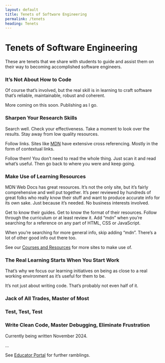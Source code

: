 ```yaml
---
layout: default
title: Tenets of Software Engineering
permalink: /tenets
heading: Tenets
---
```


# Tenets of Software Engineering

These are tenets that we share with students to guide and assist them on their way to becoming accomplished software engineers.

### It’s Not About How to Code

Of course that’s involved, but the real skill is in learning to craft software that’s reliable, maintainable, robust and coherent.

More coming on this soon. Publishing as I go.

### Sharpen Your Research Skills

Search well. Check your effectiveness. Take a moment to look over the results. Stay away from low quality resources.

Follow links. Sites like [MDN](https://developer.mozilla.org/) have extensive cross referencing. Mostly in the form of contextual links.

Follow them! You don’t need to read the whole thing. Just scan it and read what’s useful. Then go back to where you were and keep going.

### Make Use of Learning Resources

MDN Web Docs has great resources. It’s not the only site, but it’s fairly comprehensive and well put together. It’s peer reviewed by hundreds of great folks who really know their stuff and want to produce accurate info for its own sake. Just because it’s needed. No business interests involved.

Get to know their guides. Get to know the format of their resources. Follow through the curriculum or at least review it. Add “mdn” when you’re searching for a reference on any part of HTML, CSS or JavaScript.

When you’re searching for more general info, skip adding “mdn”. There’s a lot of other good info out there too.

See our [Courses and Resources](/resources) for more sites to make use of.

### The Real Learning Starts When You Start  Work

That’s why we focus our learning initiatives on being as close to a real working environment as it’s useful for them to be.

It’s not just about writing code. That’s probably not even half of it.

### Jack of All Trades, Master of Most

### Test, Test, Test

### Write Clean Code, Master Debugging, Eliminate Frustration

Currently being written November 2024.

...

See [Educator Portal](/for-educators) for further ramblings.
